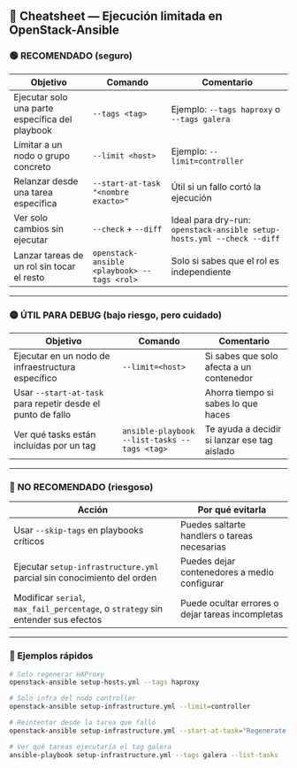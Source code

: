 ## 🧠 Cheatsheet — Ejecución limitada en OpenStack-Ansible

### 🟢 **RECOMENDADO (seguro)**

| Objetivo | Comando | Comentario |
|---------|---------|------------|
| Ejecutar solo una parte específica del playbook | `--tags <tag>` | Ejemplo: `--tags haproxy` o `--tags galera` |
| Limitar a un nodo o grupo concreto | `--limit <host>` | Ejemplo: `--limit=controller` |
| Relanzar desde una tarea específica | `--start-at-task "<nombre exacto>"` | Útil si un fallo cortó la ejecución |
| Ver solo cambios sin ejecutar | `--check` + `--diff` | Ideal para dry-run: `openstack-ansible setup-hosts.yml --check --diff` |
| Lanzar tareas de un rol sin tocar el resto | `openstack-ansible <playbook> --tags <rol>` | Solo si sabes que el rol es independiente |

---

### 🟡 **ÚTIL PARA DEBUG (bajo riesgo, pero cuidado)**

| Objetivo | Comando | Comentario |
|---------|---------|------------|
| Ejecutar en un nodo de infraestructura específico | `--limit=<host>` | Si sabes que solo afecta a un contenedor |
| Usar `--start-at-task` para repetir desde el punto de fallo |  | Ahorra tiempo si sabes lo que haces |
| Ver qué tasks están incluidas por un tag | `ansible-playbook --list-tasks --tags <tag>` | Te ayuda a decidir si lanzar ese tag aislado |

---

### 🔴 **NO RECOMENDADO (riesgoso)**

| Acción | Por qué evitarla |
|--------|------------------|
| Usar `--skip-tags` en playbooks críticos | Puedes saltarte handlers o tareas necesarias |
| Ejecutar `setup-infrastructure.yml` parcial sin conocimiento del orden | Puedes dejar contenedores a medio configurar |
| Modificar `serial`, `max_fail_percentage`, o `strategy` sin entender sus efectos | Puede ocultar errores o dejar tareas incompletas |

---

### 🧪 Ejemplos rápidos

```bash
# Solo regenerar HAProxy
openstack-ansible setup-hosts.yml --tags haproxy

# Solo infra del nodo controller
openstack-ansible setup-infrastructure.yml --limit=controller

# Reintentar desde la tarea que falló
openstack-ansible setup-infrastructure.yml --start-at-task="Regenerate haproxy configuration"

# Ver qué tareas ejecutaría el tag galera
ansible-playbook setup-infrastructure.yml --tags galera --list-tasks
```

